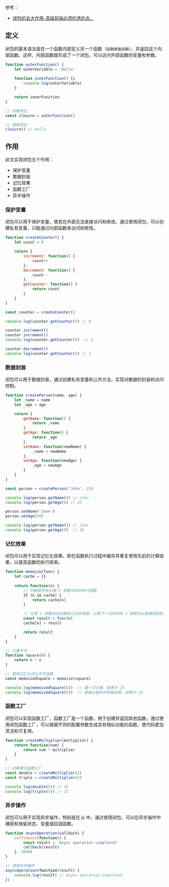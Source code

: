 参考：
- [闭包的五大作用-高级前端必须吃透的点。](https://www.bilibili.com/list/watchlater?bvid=BV17C4y1P7gh&oid=748773053)

## 定义

闭包的基本语法是在一个函数内部定义另一个函数（`函数嵌套函数`），并返回这个内部函数。这样，内部函数就形成了一个闭包，可以访问外部函数的变量和参数。

```js
function outerFunction() {
    let outerVariable = 'Hello'
    
    function innerFunction() {s
        console.log(outerVariable)
    }

    return innerFunction
}

// 创建闭包
const closure = outerFunction()

// 调用闭包
closure() // Hello
```

## 作用

此文实现闭包五个作用：
- 保护变量
- 数据封装
- 记忆效果
- 函数工厂
- 异步操作

### 保护变量

闭包可以用于保护变量，使其在外部无法直接访问和修改。通过使用闭包，可以创建私有变量，只能通过内部函数来访问和修改。

```js
function createCounter() {
    let count = 0

    return {
        increment: function() {
            count++
        },
        decrement: function() {
            count--
        },
        getCounter: function() {
            return count
        }
    }
}

const counter = createCounter()

console.log(counter.getCounter()) // 0

counter.increment()
counter.increment()
console.log(counter.getCounter())  // 2

counter.decrement()
console.log(counter.getCounter()) // 1
```


### 数据封装

闭包可以用于数据封装，通过创建私有变量和公共方法，实现对数据的封装和访问控制。

```js
function createPerson(name, age) {
    let _name = name
    let _age = age

    return {
        getName: function() {
            return _name
        },
        getAge: function() {
            return _age
        },
        setName: function(newName) {
            _name = newName
        },
        setAge: function(newAge) {
            _age = newAge
        }
    }
}

const person = createPerson('John', 25)

console.log(person.getName()) // John
console.log(person.getAge()) // 25

person.setName('Jane')
person.setAge(30)

console.log(person.getName()) // Jane
console.log(person.getAge())  // 30
```

### 记忆效果

闭包可以用于实现记忆化效果。即在函数执行过程中缓存并重复使用先前的计算结果，以提高函数的执行效率。

```js
function memoize(func) {
    let cache = {}
    
    return function(n) {
        // 判断是否有记录 n 参数对应的执行函数
        if (n in cache) {
            return cache[n]
        }

        // 记录 n 参数对应函数执行后的结果，以便下一次同样的 n 参数可以直接得知执行结果
        const result = func(n)
        cache[n] = result

        return result
    }
}

// 计算平方
function square(n) {
    return n * n
}

// 使用记忆化优化平方函数
const memoizedSquare = memoize(square)

console.log(memoizedSquare(5))  // 第一次计算，结果为 25
console.log(memoizedSquare(5))  // 直接从缓存中获取结果，结果为 25
```


### 函数工厂

闭包可以实现函数工厂，函数工厂是一个函数，用于创建并返回其他函数，通过使用闭包函数工厂，可以根据不同的配置参数生成具有相似功能的函数，使代码更加灵活和可复用。

```js
function createMultiplier(multiplier) {
    return function(num) {
        return num * multiplier
    }
}

// 创建乘法函数工厂
const double = createMultiplier(2)
const triple = createMultiplier(3)

console.log(double(5)) // 10
console.log(triple(5)) // 15
```

### 异步操作

闭包可以用于实现异步操作，特别是在 js 中。通过使用闭包，可以在异步操作中捕获和保留状态、变量或回调函数。

```js
function asyncOperation(callback) {
    setTimeout(function() {
        const result = 'Async operation completed'
        callback(result)
    }, 2000)
}

// 调用异步操作
asyncOperation(function(result) {
    console.log(result) // Async operation completed
})
```